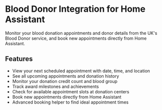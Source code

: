 # Blood Donor Integration for Home Assistant

Monitor your blood donation appointments and donor details from the UK's Blood Donor service, and book new appointments directly from Home Assistant.

## Features

- View your next scheduled appointment with date, time, and location
- See all upcoming appointments and donation history
- Monitor your donation credit count and blood group
- Track award milestones and achievements
- Check for available appointment slots at donation centers
- Book new appointments directly from Home Assistant
- Advanced booking helper to find ideal appointment times